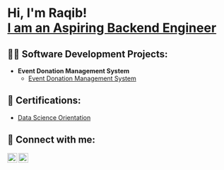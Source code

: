 <h1>Hi, I'm Raqib! <br/><a href="https://github.com/joshmadakor1">I am an Aspiring Backend Engineer</a> 
</h1>


<h2>👨‍💻 Software Development Projects:</h2>

- <b>Event Donation Management System</b>
  - [Event Donation Management System](https://donation.opportunityghana.com:1300)
    

<h2>📄 Certifications:</h2>

- [Data Science Orientation](https://www.credly.com/badges/1ffa95e5-b462-4d5e-95ce-7c3a41737248/linked_in_profile)

<h2> 🤳 Connect with me:</h2>

[<img align="left" alt="JoshMadakor | Twitter" width="22px" src="https://cdn.jsdelivr.net/npm/simple-icons@v3/icons/twitter.svg" />][twitter]
[<img align="left" alt="JoshMadakor | LinkedIn" width="22px" src="https://cdn.jsdelivr.net/npm/simple-icons@v3/icons/linkedin.svg" />][linkedin]

[twitter]: https://twitter.com/raqibiddi
[linkedin]: https://linkedin.com/in/bankuluso-iddi

<!--
**joshmadakor1/joshmadakor1** is a ✨ _special_ ✨ repository because its `README.md` (this file) appears on your GitHub profile.

Here are some ideas to get you started:

- 🔭 I’m currently working on ...
- 🌱 I’m currently learning ...
- 👯 I’m looking to collaborate on ...
- 🤔 I’m looking for help with ...
- 💬 Ask me about ...
- 📫 How to reach me: ...
- 😄 Pronouns: ...
- ⚡ Fun fact: ...
-->
